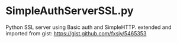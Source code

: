 # SimpleAuthServerSSL.py
Python SSL server using Basic auth and SimpleHTTP. extended and imported from gist: https://gist.github.com/fxsjy/5465353

